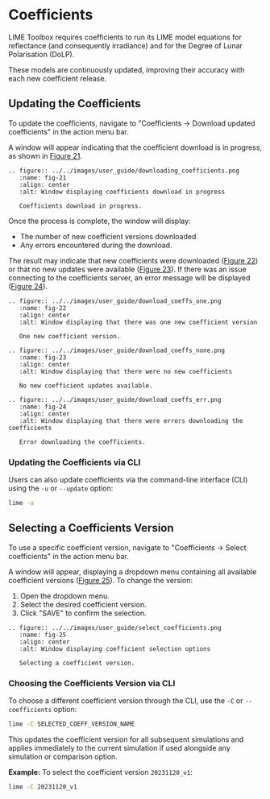 # Coefficients

LIME Toolbox requires coefficients to run its LIME model equations for reflectance (and consequently irradiance) and
for the Degree of Lunar Polarisation (DoLP).

These models are continuously updated, improving their accuracy with each new coefficient release.

## Updating the Coefficients

To update the coefficients, navigate to "Coefficients → Download updated coefficients" in the action menu bar.

A window will appear indicating that the coefficient download is in progress, as shown in [Figure 21](#fig-21).

```{eval-rst}
.. figure:: ../../images/user_guide/downloading_coefficients.png
   :name: fig-21
   :align: center
   :alt: Window displaying coefficients download in progress

   Coefficients download in progress.
```

Once the process is complete, the window will display:
- The number of new coefficient versions downloaded.  
- Any errors encountered during the download.

The result may indicate that new coefficients were downloaded ([Figure 22](#fig-22))
or that no new updates were available ([Figure 23](#fig-23)).
If there was an issue connecting to the coefficients server, an error message will be displayed ([Figure 24](#fig-24)).

```{eval-rst}
.. figure:: ../../images/user_guide/download_coeffs_one.png
   :name: fig-22
   :align: center
   :alt: Window displaying that there was one new coefficient version

   One new coefficient version.
```

```{eval-rst}
.. figure:: ../../images/user_guide/download_coeffs_none.png
   :name: fig-23
   :align: center
   :alt: Window displaying that there were no new coefficients

   No new coefficient updates available.
```

```{eval-rst}
.. figure:: ../../images/user_guide/download_coeffs_err.png
   :name: fig-24
   :align: center
   :alt: Window displaying that there were errors downloading the coefficients

   Error downloading the coefficients.
```

### Updating the Coefficients via CLI

Users can also update coefficients via the command-line interface (CLI) using the `-u` or `--update` option:
```sh
lime -u
```

## Selecting a Coefficients Version

To use a specific coefficient version, navigate to "Coefficients → Select coefficients" in the action menu bar.

A window will appear, displaying a dropdown menu containing all available coefficient versions ([Figure 25](#fig-25)).
To change the version:
1. Open the dropdown menu.
2. Select the desired coefficient version.
3. Click "SAVE" to confirm the selection.

```{eval-rst}
.. figure:: ../../images/user_guide/select_coefficients.png
   :name: fig-25
   :align: center
   :alt: Window displaying coefficient selection options

   Selecting a coefficient version.
```

### Choosing the Coefficients Version via CLI

To choose a different coefficient version through the CLI, use the `-C` or `--coefficients` option:  
```sh
lime -C SELECTED_COEFF_VERSION_NAME
```
This updates the coefficient version for all subsequent simulations and applies immediately to the
current simulation if used alongside any simulation or comparison option.

**Example:**
To select the coefficient version `20231120_v1`:
```sh
lime -C 20231120_v1
```
